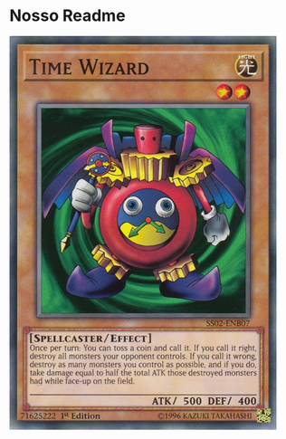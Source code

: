 # Nosso Readme

![alt text](https://github.com/mastercode64/meeting-wizard/blob/master/timewizard.png)